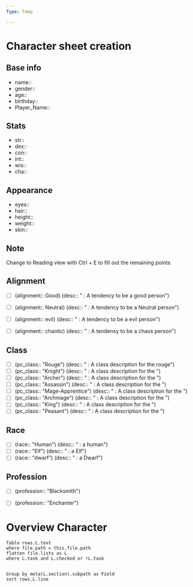 ```yaml
---
Type: Temp

---
```


# Character sheet creation



## Base info

- name:: 
- gender::
- age::
- birthday::
- Player_Name:: 

## Stats

- str::
- dex::
- con::
- int::
- wis::
- cha::

## Appearance 

- eyes::
- hair::
- height::
- weight::
- skin::


## Note
Change to Reading view with Ctrl + E to fill out the remaining points
## Alignment 

- [ ] (alignment:: Good) (desc:: " : A tendency to be a good person")
- [ ] (alignment:: Neutral) (desc:: " : A tendency to be a Neutral person")
- [ ] (alignment:: evil) (desc:: " : A tendency to be a evil person")
- [ ] (alignment:: chaotic) (desc:: " : A tendensy to be a chaos person")


## Class

- [ ] (pc_class:: "Rouge") (desc:: " : A class description for the rouge")
- [ ] (pc_class:: "Knight") (desc:: " : A class description for the ")
- [ ] (pc_class:: "Archer") (desc:: " : A class description for the ")
- [ ] (pc_class:: "Assassin") (desc:: " : A class description for the ")
- [ ] (pc_class:: "Mage-Apprentice") (desc:: " : A class description for the ")
- [ ] (pc_class:: "Archmage") (desc:: " : A class description for the ")
- [ ] (pc_class:: "King") (desc:: " : A class description for the ")
- [ ] (pc_class:: "Peasant") (desc:: " : A class description for the ")

## Race

- [ ] (race:: "Human") (desc:: " : a human")
- [ ] (race:: "Elf") (desc:: " : a Elf")
- [ ] (race:: "dwarf") (desc:: " : a Dwarf")

## Profession 

- [ ] (profession:: "Blacksmith")
- [ ] (profession:: "Enchanter")


# Overview Character

```dataview
Table rows.L.text
where file.path = this.file.path
flatten file.lists as L
where L.task and L.checked or !L.task


Group by meta(L.section).subpath as Field 
sort rows.L.line

```

